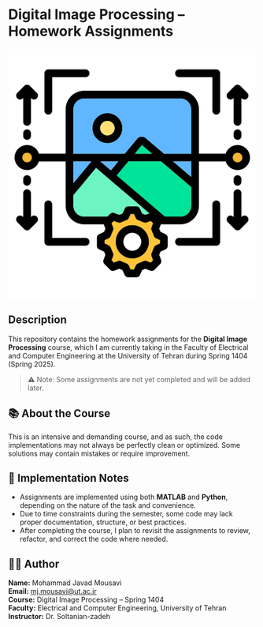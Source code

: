 # Digital Image Processing – Homework Assignments
![image](image-processing.png)

## Description
This repository contains the homework assignments for the **Digital Image Processing** course, which I am currently taking in the Faculty of Electrical and Computer Engineering at the University of Tehran during Spring 1404 (Spring 2025).

> ⚠️ Note: Some assignments are not yet completed and will be added later.

## 📚 About the Course

This is an intensive and demanding course, and as such, the code implementations may not always be perfectly clean or optimized. Some solutions may contain mistakes or require improvement.

## 🧠 Implementation Notes

- Assignments are implemented using both **MATLAB** and **Python**, depending on the nature of the task and convenience.
- Due to time constraints during the semester, some code may lack proper documentation, structure, or best practices.
- After completing the course, I plan to revisit the assignments to review, refactor, and correct the code where needed.

## 👨‍🎓 Author

**Name:** Mohammad Javad Mousavi   
**Email:** mj.mousavi@ut.ac.ir  
**Course:** Digital Image Processing – Spring 1404  
**Faculty:** Electrical and Computer Engineering, University of Tehran  
**Instructor:** Dr. Soltanian-zadeh

